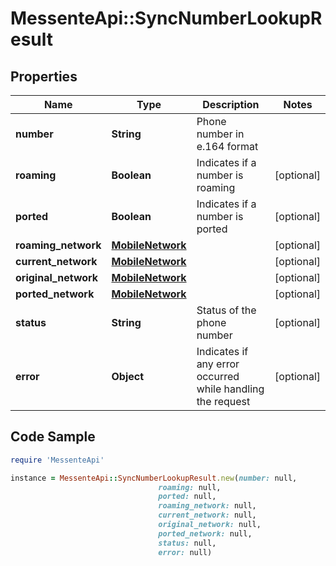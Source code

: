 # MessenteApi::SyncNumberLookupResult

## Properties

Name | Type | Description | Notes
------------ | ------------- | ------------- | -------------
**number** | **String** | Phone number in e.164 format | 
**roaming** | **Boolean** | Indicates if a number is roaming | [optional] 
**ported** | **Boolean** | Indicates if a number is ported | [optional] 
**roaming_network** | [**MobileNetwork**](MobileNetwork.md) |  | [optional] 
**current_network** | [**MobileNetwork**](MobileNetwork.md) |  | [optional] 
**original_network** | [**MobileNetwork**](MobileNetwork.md) |  | [optional] 
**ported_network** | [**MobileNetwork**](MobileNetwork.md) |  | [optional] 
**status** | **String** | Status of the phone number | [optional] 
**error** | **Object** | Indicates if any error occurred while handling the request | [optional] 

## Code Sample

```ruby
require 'MessenteApi'

instance = MessenteApi::SyncNumberLookupResult.new(number: null,
                                 roaming: null,
                                 ported: null,
                                 roaming_network: null,
                                 current_network: null,
                                 original_network: null,
                                 ported_network: null,
                                 status: null,
                                 error: null)
```


